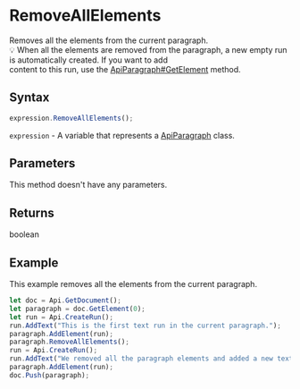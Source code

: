 # RemoveAllElements

Removes all the elements from the current paragraph.\
💡 When all the elements are removed from the paragraph, a new empty run is automatically created. If you want to add\
content to this run, use the [ApiParagraph#GetElement](../../ApiParagraph/Methods/GetElement.md) method.

## Syntax

```javascript
expression.RemoveAllElements();
```

`expression` - A variable that represents a [ApiParagraph](../ApiParagraph.md) class.

## Parameters

This method doesn't have any parameters.

## Returns

boolean

## Example

This example removes all the elements from the current paragraph.

```javascript editor-
let doc = Api.GetDocument();
let paragraph = doc.GetElement(0);
let run = Api.CreateRun();
run.AddText("This is the first text run in the current paragraph.");
paragraph.AddElement(run);
paragraph.RemoveAllElements();
run = Api.CreateRun();
run.AddText("We removed all the paragraph elements and added a new text run inside it.");
paragraph.AddElement(run);
doc.Push(paragraph);
```
